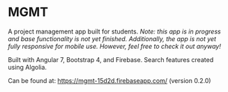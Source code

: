 # MGMT

A project management app built for students.
*Note: this app is in progress and base functionality is not yet finished. Additionally, the app is not yet fully responsive for mobile use. However, feel free to check it out anyway!*

Built with Angular 7, Bootstrap 4, and Firebase. Search features created using Algolia.

Can be found at:
https://mgmt-15d2d.firebaseapp.com/
(version 0.2.0)
